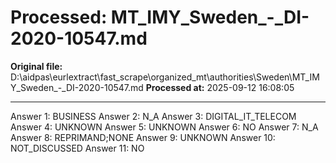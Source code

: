 # Processed: MT_IMY_Sweden_-_DI-2020-10547.md

**Original file:** D:\aidpas\eurlextract\fast_scrape\organized_mt\authorities\Sweden\MT_IMY_Sweden_-_DI-2020-10547.md
**Processed at:** 2025-09-12 16:08:05

---

Answer 1: BUSINESS
Answer 2: N_A
Answer 3: DIGITAL_IT_TELECOM
Answer 4: UNKNOWN
Answer 5: UNKNOWN
Answer 6: NO
Answer 7: N_A
Answer 8: REPRIMAND;NONE
Answer 9: UNKNOWN
Answer 10: NOT_DISCUSSED
Answer 11: NO